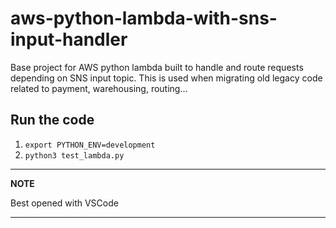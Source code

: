 # aws-python-lambda-with-sns-input-handler
Base project for AWS python lambda built to handle and route requests depending on SNS input topic.
This is used when migrating old legacy code related to payment, warehousing, routing...

## Run the code
1. `export PYTHON_ENV=development`
2. `python3 test_lambda.py`


---
**NOTE**

Best opened with VSCode

---
